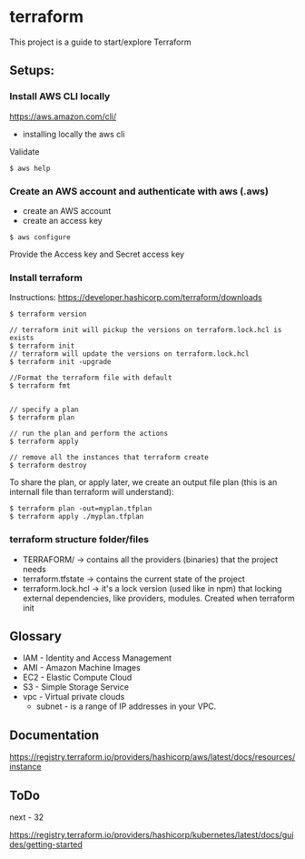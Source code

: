 # terraform
This project is a guide to start/explore Terraform 


## Setups:
### Install AWS CLI locally

https://aws.amazon.com/cli/

- installing locally the aws cli

Validate
```
$ aws help
```

### Create an AWS account and authenticate with aws (.aws) 
- create an AWS account
- create an access key

```
$ aws configure
```
Provide the Access key and Secret access key



###  Install terraform
Instructions: https://developer.hashicorp.com/terraform/downloads

```
$ terraform version

// terraform init will pickup the versions on terraform.lock.hcl is exists
$ terraform init
// terraform will update the versions on terraform.lock.hcl
$ terraform init -upgrade

//Format the terraform file with default
$ terraform fmt


// specify a plan
$ terraform plan

// run the plan and perform the actions
$ terraform apply

// remove all the instances that terraform create
$ terraform destroy
```

To share the plan, or apply later, we create an output file plan (this is an internall file than terraform will understand):
```
$ terraform plan -out=myplan.tfplan
$ terraform apply ./myplan.tfplan
```




### terraform structure folder/files
- TERRAFORM/ -> contains all the providers (binaries) that the project needs
- terraform.tfstate -> contains the current state of the project
- terraform.lock.hcl -> it's a lock version (used like in npm) that locking external dependencies, like providers, modules. Created when terraform init


## Glossary
- IAM - Identity and Access Management
- AMI - Amazon Machine Images
- EC2 - Elastic Compute Cloud
- S3 - Simple Storage Service
- vpc - Virtual private clouds
    - subnet - is a range of IP addresses in your VPC.

## Documentation
https://registry.terraform.io/providers/hashicorp/aws/latest/docs/resources/instance

## ToDo
next - 32

https://registry.terraform.io/providers/hashicorp/kubernetes/latest/docs/guides/getting-started
